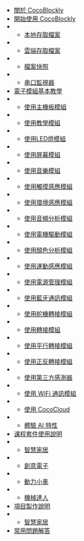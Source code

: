 - [關於 CocoBlockly](index)
- [開始使用 CocoBlockly](/getting-started/info)
- - [本地存取檔案](/getting-started/local-storage)
- - [雲端存取檔案](/getting-started/cloud-storage)
- - [檔案快照](/getting-started/project-snapshot)
- - [串口監視器](/getting-started/serial-monitor)
- [電子模組基本教學](/cocomod/overview)
- - [使用主機板模組](/cocomod/main-controller)
- - [使用教學模組](/cocomod/sensor-101)
- - [使用LED燈模組 ](/cocomod/led-matrix)
- - [使用屏幕模組](/cocomod/screen)
- - [使用音樂模組](/cocomod/music)
- - [使用觸摸感應模組](/cocomod/touch)
- - [使用環境感應模組](/cocomod/environment)
- - [使用音頻分析模組](/cocomod/audio-analyzer)
- - [使用電機驅動模組](/cocomod/motor-driver)
- - [使用顏色分析模組](/cocomod/color-analyzer)
- - [使用運動感應模組](/cocomod/motion)
- - [使用電源管理模組](/cocomod/power-management)
- - [使用藍牙通訊模組](/cocomod/bluetooth)
- - [使用舵機轉接模組](/cocomod/servo)
- - [使用轉接模組](/cocomod/hub)
- - [使用平行轉接模組](/cocomod/horizontal-adapter)
- - [使用正反轉接模組](/cocomod/reversed-adapter)
- - [使用第三方感測器](/cocomod/3rd-party)
- - [使用 WiFi 通訊模組](/cocomod/wifi)
- - [使用 CocoCloud](/cocomod/coco-cloud)
- - [體驗 AI 特性](/getting-started/ai)
- [课程套件使用說明](/kit/overview)
- - [智慧家居](/kit/smart-home)
- - [創意電子](/kit/creative-electronics)
- - [動力小車](/kit/robot-car)
- - [機械達人](/kit/robot-arm)
- [項目製作說明](/projects/overview)
- - [智慧家居](/projects/)
- [常用問題解答](faq) 